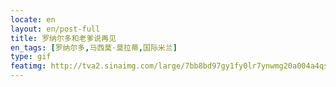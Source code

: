 ```yaml
---
locate: en
layout: en/post-full
title: 罗纳尔多和老爹说再见
en_tags: [罗纳尔多,马西莫·莫拉蒂,国际米兰]
type: gif
featimg: http://tva2.sinaimg.com/large/7bb8bd97gy1fy0lr7ynwmg20a004a4qs.gif
---
```

